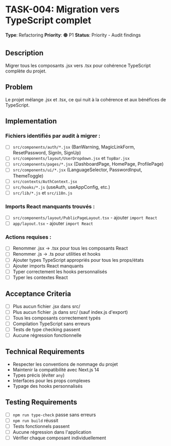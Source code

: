 # TASK-004: Migration vers TypeScript complet

**Type**: Refactoring
**Priority**: 🟠 P1
**Status**: Priority - Audit findings

## Description
Migrer tous les composants .jsx vers .tsx pour cohérence TypeScript complète du projet.

## Problem
Le projet mélange .jsx et .tsx, ce qui nuit à la cohérence et aux bénéfices de TypeScript.

## Implementation

### Fichiers identifiés par audit à migrer :
- [ ] `src/components/auth/*.jsx` (BanWarning, MagicLinkForm, ResetPassword, SignIn, SignUp)
- [ ] `src/components/layout/UserDropdown.jsx` et `TopBar.jsx`
- [ ] `src/components/pages/*.jsx` (DashboardPage, HomePage, ProfilePage)
- [ ] `src/components/ui/*.jsx` (LanguageSelector, PasswordInput, ThemeToggle)
- [ ] `src/contexts/AuthContext.jsx`
- [ ] `src/hooks/*.js` (useAuth, useAppConfig, etc.)
- [ ] `src/lib/*.js` et `src/i18n.js`

### Imports React manquants trouvés :
- [ ] `src/components/layout/PublicPageLayout.tsx` - ajouter `import React`
- [ ] `app/layout.tsx` - ajouter `import React`

### Actions requises :
- [ ] Renommer .jsx → .tsx pour tous les composants React
- [ ] Renommer .js → .ts pour utilities et hooks
- [ ] Ajouter types TypeScript appropriés pour tous les props/états
- [ ] Ajouter imports React manquants
- [ ] Typer correctement les hooks personnalisés
- [ ] Typer les contextes React

## Acceptance Criteria
- [ ] Plus aucun fichier .jsx dans src/
- [ ] Plus aucun fichier .js dans src/ (sauf index.js d'export)
- [ ] Tous les composants correctement typés
- [ ] Compilation TypeScript sans erreurs
- [ ] Tests de type checking passent
- [ ] Aucune régression fonctionnelle

## Technical Requirements
- Respecter les conventions de nommage du projet
- Maintenir la compatibilité avec Next.js 14
- Types précis (éviter `any`)
- Interfaces pour les props complexes
- Typage des hooks personnalisés

## Testing Requirements
- [ ] `npm run type-check` passe sans erreurs
- [ ] `npm run build` réussit
- [ ] Tests fonctionnels passent
- [ ] Aucune régression dans l'application
- [ ] Vérifier chaque composant individuellement